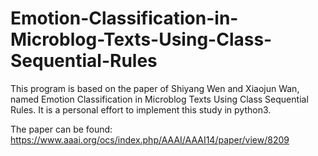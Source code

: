# Emotion-Classification-in-Microblog-Texts-Using-Class-Sequential-Rules

This program is based on the paper of Shiyang Wen and Xiaojun Wan, named Emotion Classification in Microblog Texts Using Class Sequential Rules. It is a personal effort to implement this study in python3.

The paper can be found:
https://www.aaai.org/ocs/index.php/AAAI/AAAI14/paper/view/8209
